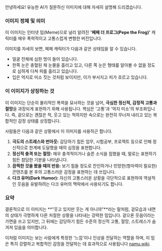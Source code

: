 안녕하세요! 유능한 AI가 질문하신 이미지에 대해 자세히 설명해 드리겠습니다.

### 이미지 정체 및 의미

이 이미지는 인터넷 밈(Meme)으로 널리 알려진 **'페페 더 프로그(Pepe the Frog)'** 캐릭터를 매우 폭력적이고 고통스럽게 변형한 버전입니다.

이미지를 자세히 보면, 페페 캐릭터가 다음과 같은 상태임을 알 수 있습니다.
*   얼굴 전체에 심한 멍이 들어 있습니다.
*   한쪽 눈은 충혈된 채 눈물을 흘리고 있고, 다른 쪽 눈은 형태를 알아볼 수 없을 정도로 심하게 다쳐 피를 흘리고 있습니다.
*   입은 억지로 미소 짓는 것처럼 보이지만, 이가 부서지고 피가 흐르고 있습니다.

### 이 이미지가 상징하는 것

이 이미지는 단순히 물리적인 폭력을 묘사하는 것을 넘어, **극심한 정신적, 감정적 고통과 절망**을 과장되게 표현하기 위해 사용됩니다. 핵심은 '고통'과 '억지 미소'의 부조화입니다. 즉, 겉으로는 괜찮은 척, 웃고 있는 척하지만 속으로는 완전히 무너져 내리고 있는 복합적인 감정 상태를 상징합니다.

사람들은 다음과 같은 상황에서 이 이미지를 사용하곤 합니다.

1.  **극도의 스트레스와 번아웃:** 감당하기 힘든 업무, 시험공부, 프로젝트 등으로 인해 정신적으로 한계에 도달했을 때의 심정을 표현합니다.
2.  **정신적 충격 또는 절망:** 매우 충격적이거나 슬픈 소식을 접했을 때, 말로는 표현하기 힘든 참담한 기분을 나타냅니다.
3.  **끔찍한 것을 봤을 때의 반응:** 보기 힘들 정도로 잔인하거나 민망한(항마력이 필요한) 콘텐츠를 본 후의 고통스러운 감정을 표현하는 데 쓰입니다.
4.  **다크 유머(Dark Humor):** 자신의 고통스러운 상황을 극단적으로 표현하여 역설적인 웃음을 유발하려는 다크 유머의 맥락에서 사용되기도 합니다.

### 요약

결론적으로 이 이미지는 **"웃고 있지만 웃는 게 아니야"**라는 말처럼, 겉모습과 내면의 상태가 극명하게 다른 처절한 상황을 나타내는 강력한 밈입니다. 겉으론 웃음이라는 가면을 쓰고 있지만, 그 뒤에는 감당하기 힘든 수준의 정신적 고통, 절망, 스트레스가 숨겨져 있음을 의미합니다.

이처럼 이미지는 보는 사람에게 특정한 '느낌'이나 인상을 전달하는 역할을 하며, 이 밈은 특히 강렬하고 복합적인 감정을 전달하는 데 효과적으로 사용됩니다 [namu.wiki](https://namu.wiki/w/%EC%9D%B4%EB%AF%B8%EC%A7%80).